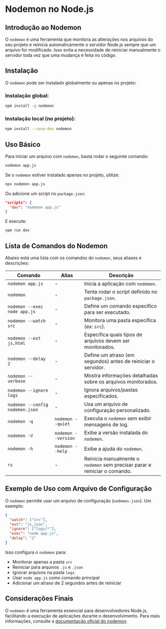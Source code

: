 # Nodemon no Node.js

## Introdução ao Nodemon
O `nodemon` é uma ferramenta que monitora as alterações nos arquivos do seu projeto e reinicia automaticamente o servidor Node.js sempre que um arquivo for modificado. Isso evita a necessidade de reiniciar manualmente o servidor toda vez que uma mudança é feita no código.

## Instalação
O `nodemon` pode ser instalado globalmente ou apenas no projeto:

### Instalação global:
```sh
npm install -g nodemon
```

### Instalação local (no projeto):
```sh
npm install --save-dev nodemon
```

## Uso Básico
Para iniciar um arquivo com `nodemon`, basta rodar o seguinte comando:
```sh
nodemon app.js
```
Se o `nodemon` estiver instalado apenas no projeto, utilize:
```sh
npx nodemon app.js
```
Ou adicione um script no `package.json`:
```json
"scripts": {
  "dev": "nodemon app.js"
}
```
E execute:
```sh
npm run dev
```

## Lista de Comandos do Nodemon
Abaixo está uma lista com os comandos do `nodemon`, seus aliases e descrições:

| Comando | Alias | Descrição |
|---------|-------|-------------|
| `nodemon app.js` | - | Inicia a aplicação com `nodemon`. |
| `nodemon` | - | Tenta rodar o script definido no `package.json`. |
| `nodemon --exec node app.js` | - | Define um comando específico para ser executado. |
| `nodemon --watch src` | - | Monitora uma pasta específica (ex: `src`). |
| `nodemon --ext js,html` | - | Especifica quais tipos de arquivos devem ser monitorados. |
| `nodemon --delay 2` | - | Define um atraso (em segundos) antes de reiniciar o servidor. |
| `nodemon --verbose` | - | Mostra informações detalhadas sobre os arquivos monitorados. |
| `nodemon --ignore logs` | - | Ignora arquivos/pastas especificados. |
| `nodemon --config nodemon.json` | - | Usa um arquivo de configuração personalizado. |
| `nodemon -q` | `nodemon --quiet` | Executa o `nodemon` sem exibir mensagens de log. |
| `nodemon -V` | `nodemon --version` | Exibe a versão instalada do `nodemon`. |
| `nodemon -h` | `nodemon --help` | Exibe a ajuda do `nodemon`. |
| `rs` | - | Reinicia manualmente o `nodemon` sem precisar parar e reiniciar o comando. |

## Exemplo de Uso com Arquivo de Configuração
O `nodemon` permite usar um arquivo de configuração (`nodemon.json`). Um exemplo:
```json
{
  "watch": ["src"],
  "ext": "js,json",
  "ignore": ["logs/*"],
  "exec": "node app.js",
  "delay": "2"
}
```
Isso configura o `nodemon` para:
- Monitorar apenas a pasta `src`
- Reiniciar para arquivos `.js` e `.json`
- Ignorar arquivos na pasta `logs`
- Usar `node app.js` como comando principal
- Adicionar um atraso de 2 segundos antes de reiniciar

## Considerações Finais
O `nodemon` é uma ferramenta essencial para desenvolvedores Node.js, facilitando a execução de aplicações durante o desenvolvimento. Para mais informações, consulte a [documentação oficial do nodemon](https://github.com/remy/nodemon).

